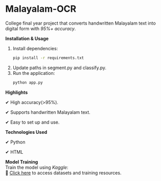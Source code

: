 # Malayalam-OCR
College final year project that converts handwritten Malayalam text into digital form with *95%+ accuracy*. 


**Installation & Usage**  
1. Install dependencies:  
   ```bash
   pip install -r requirements.txt
2. Update paths in segment.py and classify.py.
3. Run the application:
   ```bash
   python app.py


**Highlights**  

✔ High accuracy(>95%). 

✔ Supports handwritten Malayalam text.

✔ Easy to set up and use.


**Technologies Used**

✔ Python

✔ HTML


**Model Training**  
Train the model using *Kaggle*:  
🔗 [Click here](https://www.kaggle.com/) to access datasets and training resources.
